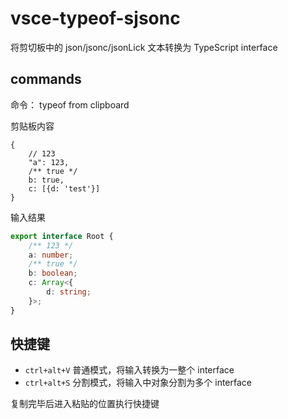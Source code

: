 # vsce-typeof-sjsonc

将剪切板中的 json/jsonc/jsonLick 文本转换为 TypeScript interface

## commands

命令： typeof from clipboard

剪贴板内容

```text
{
    // 123
    "a": 123,
    /** true */
    b: true,
    c: [{d: 'test'}]
}
```

输入结果

```typescript
export interface Root {
    /** 123 */
    a: number;
    /** true */
    b: boolean;
    c: Array<{
        d: string;
    }>;
}
```

## 快捷键

+ `ctrl+alt+V` 普通模式，将输入转换为一整个 interface
+ `ctrl+alt+S` 分割模式，将输入中对象分割为多个 interface

复制完毕后进入粘贴的位置执行快捷键  
